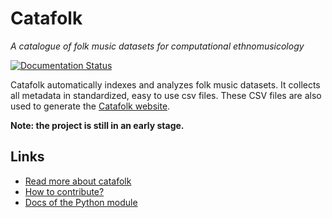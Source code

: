 Catafolk
========

*A catalogue of folk music datasets for computational ethnomusicology*

[![Documentation Status](https://readthedocs.org/projects/catafolk/badge/?version=latest)](https://catafolk.readthedocs.io/en/latest/?badge=latest)

Catafolk automatically indexes and analyzes folk music datasets. It collects all metadata in standardized, easy to use csv files.
These CSV files are also used to generate the [Catafolk website](https://bacor.github.io/catafolk).

**Note: the project is still in an early stage.**

Links
-----

- [Read more about catafolk](https://bacor.github.io/catafolk)
- [How to contribute?](https://bacor.github.io/contributing)
- [Docs of the Python module](https://catafolk.readthedocs.io)